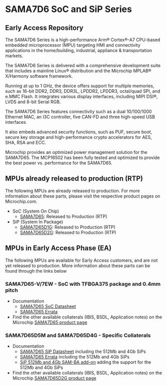 # SAMA7D6 SoC and SiP Series
## Early Access Repository
The SAMA7D6 Series is a high-performance Arm® Cortex®-A7 CPU-based embedded microprocessor (MPU) targeting HMI and connectivity applications in the home/building, industrial, appliance & transportation markets.

The SAMA7D6 Series is delivered with a comprehensive development suite that includes a mainline Linux® distribution and the Microchip MPLAB® X/Harmony software framework.

Running at up to 1 GHz, the device offers support for multiple memories, such as 16-bit DDR2, DDR3, DDR3L, LPDDR2, LPDDR3, octal/quad SPI, and e.MMC Flash. It integrates various display interfaces, including MIPI DSI®, LVDS and 8-bit Serial RGB.

The SAMA7D6 Series features connectivity such as a dual 10/100/1000 Ethernet MAC, an I3C controller, five CAN-FD and three high-speed USB interfaces

It also embeds advanced security functions, such as PUF, secure boot, secure key storage and high-performance crypto accelerators for AES, SHA, RSA and ECC.

Microchip provides an optimized power management solution for the SAMA7D65. The MCP16502 has been fully tested and optimized to provide the best power vs. performance for the SAMA7D65.

## MPUs already released to production (RTP)
The following MPUs are already released to production. For more information about these parts, please visit the respective product pages on Microchip.com.
* SoC (System On Chip)
  * [SAMA7D65](https://www.microchip.com/en-us/product/SAMA7D65): Released to Production (RTP)
* SiP (System In Package)
  * [SAMA7D65D1G](https://www.microchip.com/en-us/product/SAMA7D65D1G): Released to Production (RTP)
  * [SAMA7D65D2G](https://www.microchip.com/en-us/product/SAMA7D65D2G): Released to Production (RTP)
  
  
## MPUs in Early Access Phase (EA)
The following MPUs are available for Early Access customers, and are not yet released to production. More information about these parts can be found through the links below

### SAMA7D65-V/7EW - SoC with TFBGA375 package and 0.4mm pitch
* Documentation
  * [SAMA7D65 SoC Datasheet](SAMA7D6%20Series%20Data%20Sheet%20-%2060001851E.pdf)
  * [SAMA7D65 Errata](SAMA7D6%20Series%20Silicon%20Errata%20and%20Data%20Sheet%20-%2080001131H.pdf)
* Find the other available collaterals (IBIS, BSDL, Application notes) on the Microchip [SAMA7D65 product page](https://www.microchip.com/en-us/product/SAMA7D65)

### SAMA7D65D5M and SAMA7D65D4G - Specific Collaterals
* Documentation
  * [SAMA7D65 SiP Datasheet](SAMA7D6%20Series%20SiP%20Data%20Sheet%20-%2060001853D.pdf) including the 512Mb and 4Gb SiPs
  * [SAMA7D65 Errata](SAMA7D6%20Series%20Silicon%20Errata%20and%20Data%20Sheet%20-%2080001131H.pdf) including the 512Mb and 4Gb SiPs
  * [SiP 512Mb and 4Gb SAM-BA add-on](sam-ba_3.9.1_sama7d65d5m-d4g_addon.zip) adding the support for the 512Mb and 4Gb SiPs
* Find the other available collaterals (IBIS, BSDL, Application notes) on the Microchip [SAMA7D65D2G product page](https://www.microchip.com/en-us/product/SAMA7D65D2G)